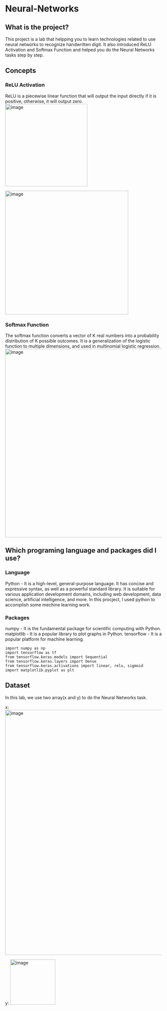 # Neural-Networks
## What is the project?
This project is a lab that helpping you to learn technologies related to use neural networks to recognize handwritten digit. It also introduced ReLU Activation and Softmax Function and helped you do the Neural Networks tasks step by step.

## Concepts
### ReLU Activation
ReLU is a piecewise linear function that will output the input directly if it is positive, otherwise, it will output zero.
<img width="264" alt="image" src="https://github.com/urltumanorb/Neural-Networks/assets/24932621/582c7132-4269-46a3-98a4-21e77da20c40">

<img width="396" alt="image" src="https://github.com/urltumanorb/Neural-Networks/assets/24932621/f1e830a7-a513-4649-9242-dcdeb8cc715f">

### Softmax Function
The softmax function converts a vector of K real numbers into a probability distribution of K possible outcomes. It is a generalization of the logistic function to multiple dimensions, and used in multinomial logistic regression.
<img width="604" alt="image" src="https://github.com/urltumanorb/Neural-Networks/assets/24932621/9b3ab906-2769-438c-93a9-eb979bfa9ad9">

## Which programing language and packages did I use?
### Language
Python - It is a high-level, general-purpose language. It has concise and expressive syntax, as well as a powerful standard library. It is suitable for various application development domains, including web development, data science, artificial intelligence, and more. In this procject, I used python to accomplish some mechine learning work.

### Packages
numpy - It is the fundamental package for scientific computing with Python.
matplotlib - It is a popular library to plot graphs in Python.
tensorflow - It is a popular platform for machine learning.
```
import numpy as np
import tensorflow as tf
from tensorflow.keras.models import Sequential
from tensorflow.keras.layers import Dense
from tensorflow.keras.activations import linear, relu, sigmoid
import matplotlib.pyplot as plt
```

## Dataset
In this lab, we use two array(x and y) to do the Neural Networks task.

x: <img marginTop="20" width="785" alt="image" src="https://github.com/urltumanorb/Neural-Networks/assets/24932621/9952b28b-f029-4cfe-ba0a-c19e7c1167b4">

y: <img marginTop="20" width="145" alt="image" src="https://github.com/urltumanorb/Neural-Networks/assets/24932621/7b6b69c6-68b2-42aa-a939-dc7b45cea6c4">


